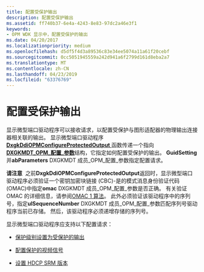 ```yaml
---
title: 配置受保护输出
description: 配置受保护输出
ms.assetid: ff740b37-6e4a-4243-8e83-97dc2a46e3f1
keywords:
- OPM WDK 显示中，配置受保护的输出
ms.date: 04/20/2017
ms.localizationpriority: medium
ms.openlocfilehash: d5df5f4d3a89536c83e34ee5074a11a61f20cebf
ms.sourcegitcommit: 0cc5051945559a242d941a6f2799d161d8eba2a7
ms.translationtype: MT
ms.contentlocale: zh-CN
ms.lasthandoff: 04/23/2019
ms.locfileid: "63376769"
---
```

# <a name="configuring-a-protected-output"></a>配置受保护输出


显示微型端口驱动程序可以接收请求，以配置受保护与图形适配器的物理输出连接器相关联的输出。 显示微型端口驱动程序[ **DxgkDdiOPMConfigureProtectedOutput** ](https://msdn.microsoft.com/library/windows/hardware/ff559701)函数传递一个指向[ **DXGKMDT\_OPM\_配置\_参数**](https://msdn.microsoft.com/library/windows/hardware/ff560849)结构，它指定如何配置受保护的输出。 **GuidSetting**并**abParameters** DXGKMDT 成员\_OPM\_配置\_参数指定配置请求。

**请注意**  之前**DxgkDdiOPMConfigureProtectedOutput**返回时，显示微型端口驱动程序必须验证一个密钥加密块链接 (CBC)-是的模式消息身份验证代码 (OMAC)中指定**omac** DXGKMDT 成员\_OPM\_配置\_参数是否正确。 有关验证 OMAC 的详细信息，请参阅[OMAC 1 算法](https://go.microsoft.com/fwlink/p/?linkid=70417)。 此外必须验证该驱动程序中的序列号，指定**ulSequenceNumber** DXGKMDT 成员\_OPM\_配置\_参数匹配序列号驱动程序当前已存储。 然后，该驱动程序必须递增存储的序列号。

 

显示微型端口驱动程序应支持以下配置请求：

-   [保护级别设置为受保护的输出](setting-the-protection-level-for-a-protected-output.md)

-   [配置保护的视频信号](configuring-protection-for-the-video-signal.md)

-   [设置 HDCP SRM 版本](setting-the-hdcp-srm-version.md)

 

 






